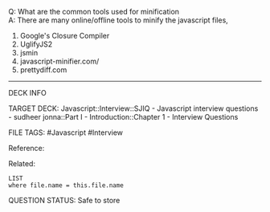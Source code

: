 Q: What are the common tools used for minification  
A: There are many online/offline tools to minify the javascript files,
1. Google's Closure Compiler
2. UglifyJS2
3. jsmin
4. javascript-minifier.com/
5. prettydiff.com
<!--ID: 1693596698391-->

---

DECK INFO

TARGET DECK: Javascript::Interview::SJIQ - Javascript interview questions - sudheer jonna::Part I - Introduction::Chapter 1 - Interview Questions

FILE TAGS: #Javascript #Interview

Reference:

Related:

```dataview
LIST
where file.name = this.file.name
```

QUESTION STATUS: Safe to store